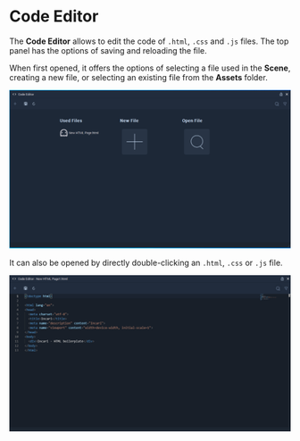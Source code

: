 # Code Editor

The **Code Editor** allows to edit the code of `.html`, `.css` and `.js` files. The top panel has the options of saving and reloading the file.

When first opened, it offers the options of selecting a file used in the **Scene**, creating a new file, or selecting an existing file from the **Assets** folder.

![](../.gitbook/assets/code-editor.png)

It can also be opened by directly double-clicking an `.html`, `.css` or `.js` file.

![](../.gitbook/assets/code-editor-html.png)

